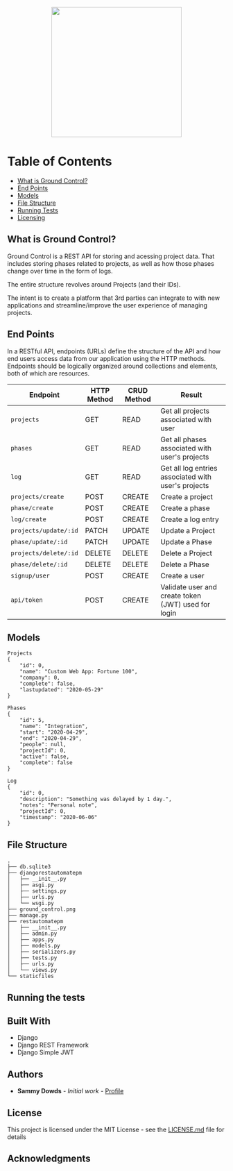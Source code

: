 <p align="center">
    <img src='https://github.com/sammydowds/django-rest-automate-pm/blob/master/djangorestautomatepm/ground_control.png' width="300" height="300"/>
</p>

Table of Contents
======================

* [What is Ground Control?](#what-is-projectile)
* [End Points](#end-points)
* [Models](#models)
* [File Structure](#file-structure)
* [Running Tests](#running-tests)
* [Licensing](#license)

## What is Ground Control? 
Ground Control is a REST API for storing and acessing project data. That includes storing phases related to projects, as well as how those phases change over time in the form of logs. 

The entire structure revolves around Projects (and their IDs). 

The intent is to create a platform that 3rd parties can integrate to with new applications and streamline/improve the user experience of managing projects. 

## End Points 
In a RESTful API, endpoints (URLs) define the structure of the API and how end users access data from our application using the HTTP methods. Endpoints should be logically organized around collections and elements, both of which are resources.

Endpoint | HTTP Method | CRUD Method | Result
-- | -- | -- | -- 
`projects` | GET | READ	| Get all projects associated with user
`phases` | GET | READ | Get all phases associated with user's projects
`log`     | GET | READ | Get all log entries associated with user's projects
`projects/create`	|POST| CREATE|	Create a project
`phase/create`	|POST |CREATE	|Create a phase
`log/create`	    |POST |CREATE	|Create a log entry
`projects/update/:id` |PATCH |UPDATE| Update a Project
`phase/update/:id` |PATCH |UPDATE |Update a Phase 
`projects/delete/:id` |DELETE |DELETE| Delete a Project
`phase/delete/:id` |DELETE |DELETE |Delete a Phase  
`signup/user`     |POST |CREATE| Create a user
`api/token` | POST | CREATE | Validate user and create token (JWT) used for login

## Models 
    Projects
    {
        "id": 0,
        "name": "Custom Web App: Fortune 100",
        "company": 0,
        "complete": false,
        "lastupdated": "2020-05-29"
    }
    
    Phases
    {
        "id": 5,
        "name": "Integration",
        "start": "2020-04-29",
        "end": "2020-04-29",
        "people": null,
        "projectId": 0,
        "active": false,
        "complete": false
    }

    Log
    {
        "id": 0,
        "description": "Something was delayed by 1 day.",
        "notes": "Personal note", 
        "projectId": 0,
        "timestamp": "2020-06-06"
    }

## File Structure 
    .
    ├── db.sqlite3
    ├── djangorestautomatepm
    │   ├── __init__.py
    │   ├── asgi.py
    │   ├── settings.py
    │   ├── urls.py
    │   └── wsgi.py
    ├── ground_control.png
    ├── manage.py
    ├── restautomatepm
    │   ├── __init__.py
    │   ├── admin.py
    │   ├── apps.py
    │   ├── models.py
    │   ├── serializers.py
    │   ├── tests.py
    │   ├── urls.py
    │   └── views.py
    └── staticfiles

## Running the tests

## Built With

* Django 
* Django REST Framework 
* Django Simple JWT

## Authors

* **Sammy Dowds** - *Initial work* - [Profile](https://github.com/sammydowds)

## License

This project is licensed under the MIT License - see the [LICENSE.md](LICENSE.md) file for details

## Acknowledgments
